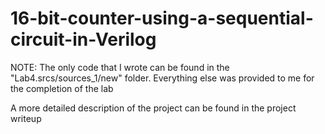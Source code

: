 # 16-bit-counter-using-a-sequential-circuit-in-Verilog

NOTE:
  The only code that I wrote can be found in the "Lab4.srcs/sources_1/new" folder. Everything else was provided to me for the completion of the lab

A more detailed description of the project can be found in the project writeup
